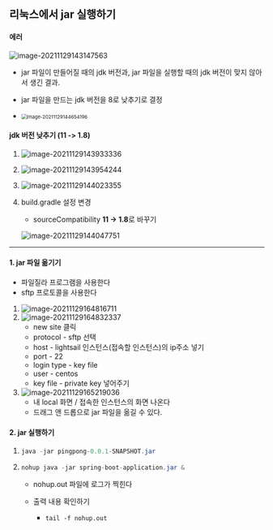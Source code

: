 ## 리눅스에서 jar 실행하기

#### 에러

![image-20211129143147563](C:\Users\4545a\AppData\Roaming\Typora\typora-user-images\image-20211129143147563.png)

- jar 파일이 만들어질 때의 jdk 버전과, jar 파일을 실행할 때의 jdk 버전이 맞지 않아서 생긴 결과.
- jar 파일을 만드는 jdk 버전을 8로 낮추기로 결정

- <img src="C:\Users\4545a\AppData\Roaming\Typora\typora-user-images\image-20211129144654196.png" alt="image-20211129144654196" style="zoom:67%;" />

#### jdk 버전 낮추기 (11 -> 1.8)

1. ![image-20211129143933336](C:\Users\4545a\AppData\Roaming\Typora\typora-user-images\image-20211129143933336.png)

2. ![image-20211129143954244](C:\Users\4545a\AppData\Roaming\Typora\typora-user-images\image-20211129143954244.png)

3. ![image-20211129144023355](C:\Users\4545a\AppData\Roaming\Typora\typora-user-images\image-20211129144023355.png)

4. build.gradle 설정 변경

   - sourceCompatibility **11 -> 1.8**로 바꾸기

   ![image-20211129144047751](C:\Users\4545a\AppData\Roaming\Typora\typora-user-images\image-20211129144047751.png)

---

#### 1. jar 파일 옮기기

- 파일질라 프로그램을 사용한다
- sftp 프로토콜을 사용한다



1. ![image-20211129164816711](C:\Users\4545a\AppData\Roaming\Typora\typora-user-images\image-20211129164816711.png)
2. ![image-20211129164832337](C:\Users\4545a\AppData\Roaming\Typora\typora-user-images\image-20211129164832337.png)
   - new site 클릭
   - protocol - sftp 선택
   - host - lightsail 인스턴스(접속할 인스턴스)의 ip주소 넣기
   - port - 22
   - login type - key file
   - user - centos
   - key file - private key 넣어주기
3. ![image-20211129165219036](C:\Users\4545a\AppData\Roaming\Typora\typora-user-images\image-20211129165219036.png)
   - 내 local 화면 / 접속한 인스턴스의 화면 나온다
   - 드래그 앤 드롭으로 jar 파일을 옮길 수 있다.



#### 2. jar 실행하기

1. ```java
   java -jar pingpong-0.0.1-SNAPSHOT.jar
   ```

2. ```java
   nohup java -jar spring-boot-application.jar &
   ```

   - nohup.out 파일에 로그가 찍힌다

   - 출력 내용 확인하기

     - ```
       tail -f nohup.out
       ```

       
